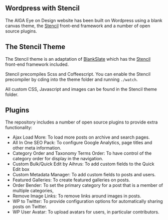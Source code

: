## Wordpress with Stencil

The AIGA Eye on Design website has been built on Wordpress using a blank canvas theme, the [Stencil](http://github.com/micdijkstra/Stencil) front-end framework and a number of open source plugins.

## The Stencil Theme

The Stencil theme is an adaptation of [BlankSlate](https://wordpress.org/themes/blankslate) which has the [Stencil](http://github.com/micdijkstra/Stencil) front-end framework included.

Stencil precompiles Scss and Coffeescript. You can enable the Stencil precompiler by cding into the theme folder and running `./watch`.

All custom CSS, Javascript and images can be found in the Stencil theme folder. 

## Plugins

The repository includes a number of open source plugins to provide extra functionality:

+ Ajax Load More: To load more posts on archive and search pages.
+ All In One SEO Pack: To configure Google Analytics, page titles and other meta information.
+ Category Order and Taxonomy Terms Order: To have control of the category order for display in the navigation.
+ Custom Bulk/Quick Edit by Aihrus: To add custom fields to the Quick Edit box
+ Custom Metadata Manager: To add custom fields to posts and users.
+ Featured Galleries: To create featured galleries on posts.
+ Order Bender: To set the primary category for a post that is a member of multiple categories,
+ Remove Image Links: To remove links around images in posts.
+ WP to Twitter: To provide configuration options for automatically sharing posts on Twitter.
+ WP User Avatar: To upload avatars for users, in particular contributors.
